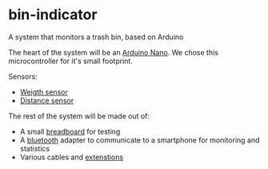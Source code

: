 # bin-indicator
A system that monitors a trash bin, based on Arduino

The heart of the system will be an [Arduino Nano](https://www.optimusdigital.ro/ro/compatibile-cu-arduino-nano/1686-placa-de-dezvoltare-compatibila-cu-arduino-nano-atmega328p-i-ch340.html?search_query=Placa%20arduino&results=234&fbclid=IwAR3gqeLrzSv61Wf8m_Q8j9DJ0RHo3gY0iV65b8kW1_z283A-a1JWMej9cto). We chose this microcontroller for it's small footprint.

Sensors:
* [Weigth sensor](https://www.optimusdigital.ro/ro/altele/5576-celula-de-sarcina-de-1-kg-cu-amplificator-hx711.html?search_query=Hx711&results=10&fbclid=IwAR0UPj_Mwoj8D1WlsWutQrSDdwTrG2QrdPuZh5xcN5-WcyQr0EdVLqZEA5c)
* [Distance sensor](https://www.optimusdigital.ro/ro/senzori-senzori-ultrasonici/9-senzor-ultrasonic-hc-sr04-.html?search_query=senzor+ultrasonic&results=22)

The rest of the system will be made out of:

* A small [breadboard](https://www.optimusdigital.ro/ro/prototipare-breadboard-uri/244-mini-breadboard-colorat.html?search_query=Breadboard&results=100&fbclid=IwAR0GgCKwaVqmPJdXozJG8Vr45aaPVSifH3mAXYyDcXmoDcy15S6hs77Jt64) for testing
* A [bluetooth](https://ardushop.ro/ro/home/132-modul-bluetooth-hc-06-cu-3-pini.html?fbclid=IwAR3mpCDpi1ofrMaBS5AqHEG6cYTtvZ6LaRsf2Yb83EV5uSn5qZ7Sm81lxnE) adapter to communicate to a smartphone for monitoring and statistics
* Various cables and [extenstions](https://www.optimusdigital.ro/ro/fire-fire-mufate/897-cablu-4p-de-70-cm.html?search_query=cablu&results=647&fbclid=IwAR318Woo957hc44h5iZwvr31kOWAeu56TlaIb1-bjrC5yq8Nb6IYewJLw6Q)
